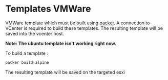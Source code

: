 # Templates VMWare

VMWare template which must be built using [packer](https://www.packer.io/).
A connection to VCenter is required to build these templates.
The resulting template will be saved into the vcenter host.

**Note: The ubuntu template isn't working right now.**

To build a template :
```bash
packer build alpine
```
The resulting template will be saved on the targeted esxi